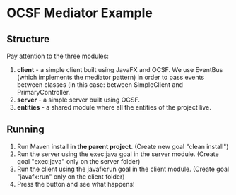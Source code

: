 # OCSF Mediator Example

## Structure
Pay attention to the three modules:
1. **client** - a simple client built using JavaFX and OCSF. We use EventBus (which implements the mediator pattern) in order to pass events between classes (in this case: between SimpleClient and PrimaryController.
2. **server** - a simple server built using OCSF.
3. **entities** - a shared module where all the entities of the project live.

## Running
1. Run Maven install **in the parent project**. (Create new goal "clean install")
2. Run the server using the exec:java goal in the server module. (Create goal "exec:java" only on the server folder)
3. Run the client using the javafx:run goal in the client module. (Create goal "javafx:run" only on the client folder)
4. Press the button and see what happens!
